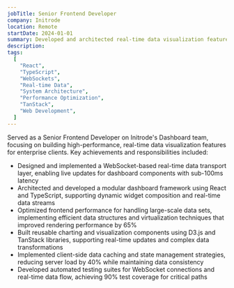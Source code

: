 ```yaml
---
jobTitle: Senior Frontend Developer
company: Initrode
location: Remote
startDate: 2024-01-01
summary: Developed and architected real-time data visualization features for Initrode's enterprise dashboard platform, implementing a robust WebSocket layer and optimizing performance for large-scale data streams
description:
tags:
  [
    "React",
    "TypeScript",
    "WebSockets",
    "Real-time Data",
    "System Architecture",
    "Performance Optimization",
    "TanStack",
    "Web Development",
  ]
---
```


Served as a Senior Frontend Developer on Initrode's Dashboard team, focusing on building high-performance, real-time data visualization features for enterprise clients. Key achievements and responsibilities included:

- Designed and implemented a WebSocket-based real-time data transport layer, enabling live updates for dashboard components with sub-100ms latency
- Architected and developed a modular dashboard framework using React and TypeScript, supporting dynamic widget composition and real-time data streams
- Optimized frontend performance for handling large-scale data sets, implementing efficient data structures and virtualization techniques that improved rendering performance by 65%
- Built reusable charting and visualization components using D3.js and TanStack libraries, supporting real-time updates and complex data transformations
- Implemented client-side data caching and state management strategies, reducing server load by 40% while maintaining data consistency
- Developed automated testing suites for WebSocket connections and real-time data flow, achieving 90% test coverage for critical paths
